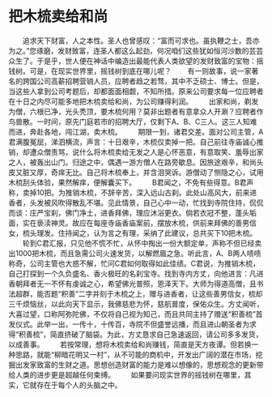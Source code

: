 # 把木梳卖给和尚
　　追求天下财富，人之本性。圣人也曾感叹：“富而可求也。虽执鞭之士，吾亦为之。”您琢磨，发财致富，连圣人都这么起劲，何况咱们这些犹如恒河沙数的芸芸众生了。于是乎，世人便在神话中编造出最能代表人类欲望的发财致富的宝物：摇钱树。可是，在现实世界里，摇钱树到底在哪儿呢？ 
　　有一则故事，说一家著名的跨国公司高薪招聘营销人员，应聘者趋之若骛，其中不乏硕士、博士。但是，当这些人拿到公司考题后，却都面面相觑，不知所措。原来公司要求每一位应聘者在十日之内尽可能多地把木梳卖给和尚，为公司赚得利润。 
　　出家和尚，剃发为僧，六根已净，光头秃顶，要木梳何用？莫非出题者有意拿众人开涮？应聘者作鸟兽散。一时间，原先门庭若市的招聘大厅，仅剩下A、B、C三人。这三人知难而进，奔赴各地，闯江湖，卖木梳。 
　　期限一到，诸君交差。面对公司主管，A君满腹冤屈，涕泗横流，声言：十日艰辛，木梳仅卖掉一把。自己前往寺庙诚心推销，却遭众僧责骂，说什么将木梳卖给无发之人是心怀恶意，有意取笑、羞辱出家之人，被轰出山门。归途之中，偶遇一游方僧人在路旁歇息。因旅途艰辛，和尚头皮又脏又厚，奇痒无比。自己将木梳奉上，并含泪哭诉。游僧动了恻隐之心，试用木梳刮头体验，果然解痒，便解囊买下。 
　　B君闻之，不免有些得意。B君声称，卖掉10把。为推销木梳，不辞辛苦，深入远山古刹。此处山高风大，前来进香者，头发被风吹得散乱不堪。见此情景，自己心中一动，忙找到寺院住持，侃侃而谈：庄严宝刹，佛门净土，进香拜佛，理应沐浴更衣。倘若衣冠不整，蓬头垢面，实在亵渎神灵。故应在每座寺庙香庙案前，摆放木梳，供前来拜佛的善男信女，梳头理发。住持闻之，认为言之有理，采纳了此建议，总共买下10把木梳。 
　　轮到C君汇报，只见他不慌不忙，从怀中掏出一份大额定单，声称不但已经卖出1000把木梳，而且急需公司火速发货，以解燃眉之急。听此言，A、B两人啧啧称奇，公司主管也大惑不解，忙问C君如何取得如此佳绩。C君说，为推销木梳，自己打探到一个久负盛名、香火极旺的名刹宝寺。找到寺内方丈，向他进言：凡进香朝拜者无一不怀有虔诚之心，希望佛光普照，恩泽天下。大师为得道高僧，且书法超群，能否题“积善”二字并刻于木梳之上，赠与进香者，让这些善男信女，梳却三千烦恼丝，以此向天下显示，我佛慈悲为怀，慈航普度，保佑众生。方丈闻听，大喜过望，口称阿弥陀佛，不仅将自己视为知己，而且共同主持了赠送“积善梳”首发仪式。此举一出，一传十，十传百，寺院不但盛誉远播，而且进山朝圣者为求得“积善梳”，简直挤破了脑袋。为此，方丈恳求自己急速返回，请公司多多发货，以成善事。 
　　若按常理，想将木梳卖给和尚赚钱，简直是天方夜谭。但若换一种思路，就能“柳暗花明又一村”，从不可能的商机中，开发出广阔的潜在市场，挖掘出发家致富的生财之道。思想创造财富的能力是难以想像的，思想观念的更新带给人类的进步更是超越任何束缚。 
　　如果要问现实世界的摇钱树在哪里，其实，它就存在于每个人的头脑之中。
 